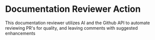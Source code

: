 # Documentation Reviewer Action
This documentation reviewer utilizes AI and the Github API to automate reviewing PR's for quality, and leaving comments with suggested enhancements
